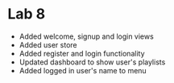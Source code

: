 Lab 8
=================

- Added welcome, signup and login views
- Added user store
- Added register and login functionality
- Updated dashboard to show user's playlists
- Added logged in user's name to menu